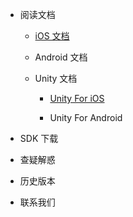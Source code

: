 * 阅读文档

  * [iOS 文档](YumiMediationSDK_iOS_zh-cn.md)
  
  * Android 文档
  
  * Unity 文档

    * [Unity For iOS](YumiMediationSDK_iOS_Unity_zh-cn.md)

    * Unity For Android

* SDK 下载

* 查疑解惑

* 历史版本

* 联系我们